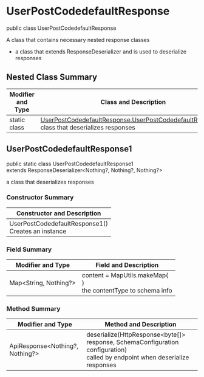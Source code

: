 # UserPostCodedefaultResponse

public class UserPostCodedefaultResponse

A class that contains necessary nested response classes
- a class that extends ResponseDeserializer and is used to deserialize responses

## Nested Class Summary
| Modifier and Type | Class and Description |
| ----------------- | --------------------- |
| static class | [UserPostCodedefaultResponse.UserPostCodedefaultResponse1](#userpostcodedefaultresponse1)<br>class that deserializes responses |

## UserPostCodedefaultResponse1
public static class UserPostCodedefaultResponse1<br>
extends ResponseDeserializer<Nothing?, Nothing?, Nothing?>

a class that deserializes responses

### Constructor Summary
| Constructor and Description |
| --------------------------- |
| UserPostCodedefaultResponse1()<br>Creates an instance |

### Field Summary
| Modifier and Type | Field and Description |
| ----------------- | --------------------- |
| Map<String, Nothing?> | content =  MapUtils.makeMap(<br>)<br>the contentType to schema info |

### Method Summary
| Modifier and Type | Method and Description |
| ----------------- | ---------------------- |
| ApiResponse<Nothing?, Nothing?> | deserialize(HttpResponse<byte[]> response, SchemaConfiguration configuration)<br>called by endpoint when deserialize responses |

